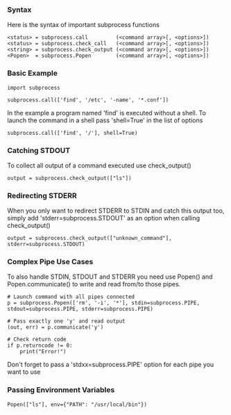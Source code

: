 ### Syntax

Here is the syntax of important subprocess functions

    <status> = subprocess.call         (<command array>[, <options>])
    <status> = subprocess.check_call   (<command array>[, <options>])
    <string> = subprocess.check_output (<command array>[, <options>])
    <Popen>  = subprocess.Popen        (<command array>[, <options>])

### Basic Example

    import subprocess

    subprocess.call(['find', '/etc', '-name', '*.conf'])

In the example a program named \'find\' is executed without a shell. To
launch the command in a shell pass \'shell=True\' in the list of options

    subprocess.call(['find', '/'], shell=True)

### Catching STDOUT

To collect all output of a command executed use check\_output()

    output = subprocess.check_output(["ls"])

### Redirecting STDERR

When you only want to redirect STDERR to STDIN and catch this output
too, simply add \'stderr=subprocess.STDOUT\' as an option when calling
check\_output()

    output = subprocess.check_output(["unknown_command"], stderr=subprocess.STDOUT)

### Complex Pipe Use Cases

To also handle STDIN, STDOUT and STDERR you need use Popen() and
Popen.communicate() to write and read from/to those pipes.

    # Launch command with all pipes connected
    p = subprocess.Popen(['rm', '-i', '*'], stdin=subprocess.PIPE, stdout=subprocess.PIPE, stderr=subprocess.PIPE)

    # Pass exactly one 'y' and read output
    (out, err) = p.communicate('y')

    # Check return code
    if p.returncode != 0:
        print("Error!")

Don\'t forget to pass a \'stdxx=subprocess.PIPE\' option for each pipe
you want to use

### Passing Environment Variables

    Popen(["ls"], env={"PATH": "/usr/local/bin"})
